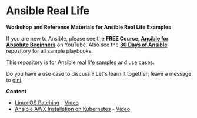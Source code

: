 # Ansible Real Life

**Workshop and Reference Materials for Ansible Real Life Examples**

If you are new to Ansible, please see the **FREE Course**, **[Ansible for Absolute Beginners](https://www.techbeatly.com/ansible-course)** on YouTube. Also see the **[30 Days of Ansible](https://github.com/ginigangadharan/30-Days-of-Ansible-Bootcamp)** repository for all sample playbooks.

This repository is for Ansible real life samples and use cases.

Do you have a use case to discuss ? Let's learn it together; leave a message to [gini](mailto:gini@techbeatly.com).

**Content**

- [Linux OS Patching](Linux-OS-Patching) - [Video](https://www.youtube.com/watch?v=sGXTfsz-3-4)
- [Ansible AWX Installation on Kubernetes](https://github.com/sharanpeetani/awx_presentation) - [Video](https://www.youtube.com/watch?v=wbfGRIaGJpQ)